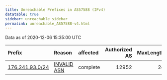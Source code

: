```yaml
---
title: Unreachable Prefixes in AS57588 (IPv4)
datatable: true
sidebar: unreachable_sidebar
permalink: unreachable_AS57588-v4.html
---
```


Data as of 2020-12-06 15:35:00 UTC


<div class="datatable-begin"></div>

| Prefix                                                   | Reason                                                                                                 | affected   |   Authorized AS |   MaxLength | Anchor                                         |   unreachable /24s |
|:---------------------------------------------------------|:-------------------------------------------------------------------------------------------------------|:-----------|----------------:|------------:|:-----------------------------------------------|-------------------:|
| [176.241.93.0/24](https://stat.ripe.net/176.241.93.0/24) | [INVALID ASN](https://rpki-validator.ripe.net/announcement-preview?asn=AS57588&prefix=176.241.93.0/24) | complete   |           12952 |          24 | [RIPE](unreachable_RIPE_NCC_RPKI_Root-v4.html) |                  1 |

<div class="datatable-end"></div>